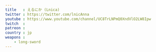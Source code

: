 ```yaml
---
title   : えるにか (Lnica)
twitter : https://twitter.com/lnicAnna
youtube : https://www.youtube.com/channel/UC8TrLNPmQ0XndVlO2LW8Ipw
twitch  :
patreon :
country : jp
weapons :
    - long-sword
---
```

